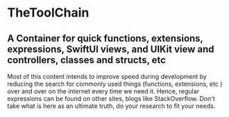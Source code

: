 # TheToolChain

## A Container for quick functions, extensions, expressions, SwiftUI views, and UIKit view and controllers, classes and structs, etc

Most of this content intends to improve speed during development by reducing the search for commonly used things (functions, extensions, etc ) over and over on the internet every time we need it. 
Hence,  regular expressions can be found on other sites, blogs like StackOverflow. Don't take what is here as an ultimate truth, do your research to fit your needs.
